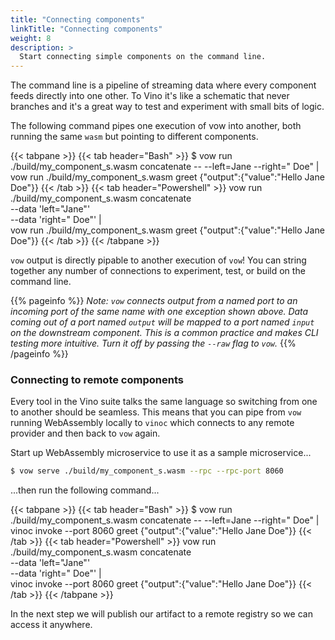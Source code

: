```yaml
---
title: "Connecting components"
linkTitle: "Connecting components"
weight: 8
description: >
  Start connecting simple components on the command line.
---
```


The command line is a pipeline of streaming data where every component feeds directly into one other. To Vino it's like a schematic that never branches and it's a great way to test and experiment with small bits of logic.

The following command pipes one execution of vow into another, both running the same `wasm` but pointing to different components.

{{< tabpane >}}
{{< tab header="Bash" >}}
$ vow run ./build/my_component_s.wasm concatenate -- --left=Jane --right=" Doe" |\
 vow run ./build/my_component_s.wasm greet
{"output":{"value":"Hello Jane Doe"}}
{{< /tab >}}
{{< tab header="Powershell" >}}
vow run ./build/my_component_s.wasm concatenate \
 --data 'left=\"Jane\"' \
 --data 'right=\" Doe\"' | \
 vow run ./build/my_component_s.wasm greet
{"output":{"value":"Hello Jane Doe"}}
{{< /tab >}}
{{< /tabpane >}}

`vow` output is directly pipable to another execution of `vow`! You can string together any number of connections to experiment, test, or build on the command line.

{{% pageinfo %}}
_Note: `vow` connects output from a named port to an incoming port of the same name with one exception shown above. Data coming out of a port named `output` will be mapped to a port named `input` on the downstream component. This is a common practice and makes CLI testing more intuitive. Turn it off by passing the `--raw` flag to `vow`._
{{% /pageinfo %}}

### Connecting to remote components

Every tool in the Vino suite talks the same language so switching from one to another should be seamless. This means that you can pipe from `vow` running WebAssembly locally to `vinoc` which connects to any remote provider and then back to `vow` again.

Start up WebAssembly microservice to use it as a sample microservice...

```sh
$ vow serve ./build/my_component_s.wasm --rpc --rpc-port 8060
```

...then run the following command...

{{< tabpane >}}
{{< tab header="Bash" >}}
$ vow run ./build/my_component_s.wasm concatenate -- --left=Jane --right=" Doe" |\
 vinoc invoke --port 8060 greet
{"output":{"value":"Hello Jane Doe"}}
{{< /tab >}}
{{< tab header="Powershell" >}}
vow run ./build/my_component_s.wasm concatenate \
 --data 'left=\"Jane\"' \
 --data 'right=\" Doe\"' | \
 vinoc invoke --port 8060 greet
{"output":{"value":"Hello Jane Doe"}}
{{< /tab >}}
{{< /tabpane >}}

In the next step we will publish our artifact to a remote registry so we can access it anywhere.
